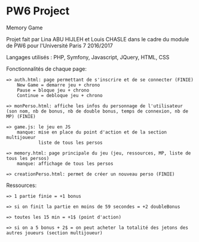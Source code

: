 # PW6 Project

Memory Game

Projet fait par Lina ABU HIJLEH et Louis CHASLE dans le cadre du module de PW6 pour l'Université Paris 7 2016/2017

Langages utilisés : PHP, Symfony, Javascript, JQuery, HTML, CSS

Fonctionnalités de chaque page:

    => auth.html: page permettant de s'inscrire et de se connecter (FINIE)
        New Game = demarre jeu + chrono
        Pause = bloque jeu + chrono
        Continue = debloque jeu + chrono
    
    => monPerso.html: affiche les infos du personnage de l'utilisateur (son nom, nb de bonus, nb de double bonus, temps de connexion, nb de MP) (FINIE)
    
    => game.js: le jeu en JS
        manque: mise en place du point d'action et de la section multijoueur
                liste de tous les persos
    
    => memory.html: page principale du jeu (jeu, ressources, MP, liste de tous les persos)
        manque: affichage de tous les persos
                
    => creationPerso.html: permet de créer un nouveau perso (FINIE)


Ressources:

    => 1 partie finie = +1 bonus
    
    => si on finit la partie en moins de 59 secondes = +2 doubleBonus
    
    => toutes les 15 min = +1$ (point d'action)
    
    => si on a 5 bonus + 2$ = on peut acheter la totalité des jetons des autres joueurs (section multijoueur)
    
